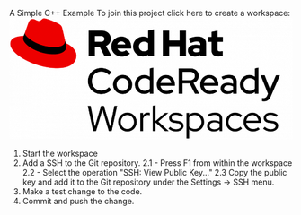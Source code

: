 A Simple C++ Example
To join this project click here to create a workspace: [![Contribute](/images/crw-logo.png)](https://codeready-openshift-workspaces.apps.cluster-ghzdp.ghzdp.sandbox1554.opentlc.com/factory?url=https://github.com/marrober/cpp-example)

1. Start the workspace
2. Add a SSH to the Git repository.
    2.1 - Press F1 from within the workspace
    2.2 - Select the operation "SSH: View Public Key..."
    2.3 Copy the public key and add it to the Git repository under the Settings -> SSH menu.
3. Make a test change to the code.
4. Commit and push the change.